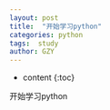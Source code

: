 ```yaml
---
layout: post
title:  "开始学习python"
categories: python
tags:  study
author: GZY
---
```


* content
{:toc}


开始学习python